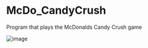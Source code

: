 # McDo_CandyCrush

Program that plays the McDonalds Candy Crush game

![image](https://user-images.githubusercontent.com/67476721/213893967-8e26913b-ad6f-4b09-bac9-73c4e8b65181.png)
